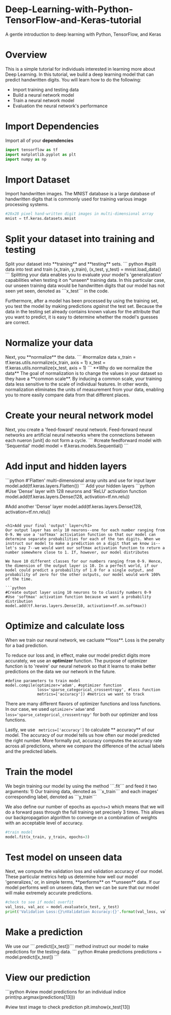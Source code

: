 # Deep-Learning-with-Python-TensorFlow-and-Keras-tutorial
A gentle introduction to deep learning with Python, TensorFlow, and Keras

<h1>Overview</h1>
This is a simple tutorial for individuals interested in learning more about Deep Learning. In this tutorial, we build a deep learning model that can predict handwritten digits. You will learn how to do the following:


* Import training and testing data
* Build a neural network model
* Train a neural network model
* Evaluation the neural network's performance


<h1>Import Dependencies</h1>

Import all of your **dependencies**

``` python
import tensorflow as tf
import matplotlib.pyplot as plt
import numpy as np
```

<h1>Import Dataset</h1>

Import handwritten images. The MNIST database is a large database of handwritten digits that is commonly used for training various image processing systems.
``` python
#28x28 pixel hand-written digit images in multi-dimensional array
mnist = tf.keras.datasets.mnist 
```

<h1>Split your dataset into training and testing</h1>
Split your dataset into **training** and **testing** sets.
``` python
#split data into test and train
(x_train, y_train), (x_test, y_test) = mnist.load_data()
```
Splitting your data enables you to evaluate your model's 'generalization' capabilities when testing it on *unseen* training data. In this particular case, our unseen training data would be handwritten digits that our model has not seen yet seen, denoted as ```x_test``` in the code.

Furthermore, after a model has been processed by using the training set, you test the model by making predictions *against* the test set. Because the data in the testing set already contains known values for the attribute that you want to predict, it is easy to determine whether the model's guesses are correct.

<h1>Normalize your data</h1>
Next, you **normalize** the data. 
```
#normalize data
x_train = tf.keras.utils.normalize(x_train, axis = 1)
x_test = tf.keras.utils.normalize(x_test, axis = 1)
```
**Why do we normalize the data**
The goal of normalization is to change the values in your dataset so they have a **common scale**. By inducing a common scale, your training data less sensitive to the scale of individual features. In other words, normalization eliminates the units of measurement from your data, enabling you to more easily compare data from that different places.

<h1>Create your neural network model</h1>
Next, you create a 'feed-foward' neural network. Feed-forward neural networks are artificial neural networks where the connections between each nueron [unit] do not form a cycle.
```
#create feedforward model with 'Sequential' model
model = tf.keras.models.Sequential()
```
<h1>Add input and hidden layers</h1>
```python
#'Flatten' multi-dimensional array units and use for input layer 
model.add(tf.keras.layers.Flatten())
```
Add your hidden layers
```python
#Use 'Dense' layer with 128 neurons and 'ReLU' activation function
model.add(tf.keras.layers.Dense(128, activation=tf.nn.relu))

#Add another 'Dense' layer
model.add(tf.keras.layers.Dense(128, activation=tf.nn.relu))
```

<h1>Add your final 'output' layer</h1>
Our output layer has only 10 neurons--one for each number ranging from 0-9. We use a 'softmax' activiation function so that our model can determine separate probabilities for each of the ten digits. When we instruct our model to make a prediction on a digit that we know is--let's say 7--we would want our softmax activation function to return a number somewhere close to 1. If, however, our model distributes  

We have 10 different classes for our numbers ranging from 0-9. Hence, the dimension of the output layer is 10. In a perfect world, if our model could predict a probability of 1.0 for a single output, and probability of zero for the other outputs, our model would work 100% of the time.

```python
#Create output layer using 10 neurons to to classify numbers 0-9
#Use 'softmax' activation function because we want a probability distribution
model.add(tf.keras.layers.Dense(10, activation=tf.nn.softmax))
```

<h1>Optimize and calculate loss</h1>
When we train our neural network, we cacluate **loss**. Loss is the penalty for a bad prediction. 

To reduce our loss and, in effect, make our model predict digits more accurately, we use an **optimizer** function. The purpose of optimizer function is to 'rewire' our neural network so that it learns to make better predictions on the data we our network in the future. 

```
#define parameters to train model
model.compile(optimizer='adam', #optimizer function
              loss='sparse_categorical_crossentropy', #loss function
              metrics=['accuracy']) #metrics we want to track
```

There are many different flavors of optimizer functions and loss functions. In our case, we used ```optimizer='adam'```and ```loss='sparse_categorical_crossentropy'``` for both our optimizer and loss functions. 

Lastly, we use ``` metrics=['accuracy']``` to calculate ** accuracy** of our model. The accuracy of our model tells us how often our model predicted the right number. More formally put, accuracy computes the accuracy rate across all predictions, where we compare the difference of the actual labels and the predicted labels.


<h1>Train the model</h1>
We begin training our model by using the method ```.fit``` and feed it two arguments: 1) Our training data, denoted as ```x_train``` and each images' corresponding label, denoted as ```y_train```

We also define our number of epochs as ```epochs=3``` which means that we will do a forward pass through the full training set precisely 3 times. This allows our backpropagation algorithm to converge on a combination of weights with an acceptable level of accuracy.

```python
#train model
model.fit(x_train, y_train, epochs=3)
```
<h1>Test model on unseen data</h1>
Next, we compute the validation loss and validation accuracy of our model. These particular metrics help us determine how well our model 'generalizes,' or, in simple terms, **performs** on **unseen** data. If our model performs well on unseen data, then we can be sure that our model will make extremely accurate predictions. 

```python
#check to see if model overfit
val_loss, val_acc = model.evaluate(x_test, y_test)
print('Validation Loss:{}\nValidation Accuracy:{}'.format(val_loss, val_acc))
```

<h1>Make a prediction</h1>
We use our ```.predict([x_test])``` method instruct our model to make predictions for the testing data. 
``` python
#make predictions
predictions = model.predict([x_test])
```

<h1>View our prediction</h1>
```python
#view model predictions for an individual indice
print(np.argmax(predictions[13]))

#view test image to check prediction
plt.imshow(x_test[13])
